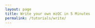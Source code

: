 ```yaml
---
layout: page
title: Write your own mzQC in 5 Minutes
permalink: /tutorials/write/
---
```

<script src="https://gist.github.com/mwalzer/6c881986bbb1fc126e54de000076d232.js"></script>
